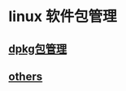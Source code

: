 # linux 软件包管理

## [dpkg包管理](https://wiki.deepin.org/index.php?title=软件包管理#.E5.89.8D.E8.A8.80)

## [others](./)